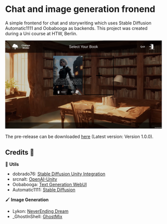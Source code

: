 # Chat and image generation fronend
A simple frontend for chat and storywriting which uses Stable Diffusion Automatic1111 and Oobabooga as backends.
This project was created during a Uni course at HTW, Berlin.

![aMazed_s0568739_s0570683_s0571104_s0571394_1-1](https://github.com/AyuCalices/IC1/blob/master/BookPreview.png)

The pre-release can be downloaded [here](https://github.com/AyuCalices/IC1/releases/tag/v1.0.0) (Latest version: Version 1.0.0).

## Credits :bow:
:wrench: **Utils**
* dobrado76: [Stable Diffusion Unity Integration](https://github.com/dobrado76/Stable-Diffusion-Unity-Integration)
* srcnalt: [OpenAI-Unity](https://github.com/srcnalt/OpenAI-Unity)
* Oobabooga: [Text Generation WebUI](https://github.com/oobabooga/text-generation-webui)
* Automatic1111: [Stable Diffusion](https://github.com/AUTOMATIC1111/stable-diffusion-webui)

🖌️ **Image Generation**
* Lykon: [NeverEnding Dream](https://civitai.com/models/10028/neverending-dream-ned)
* _GhostInShell: [GhostMix](https://civitai.com/models/36520/ghostmix)
